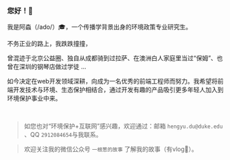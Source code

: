 ### 您好！👋

我是阿螙（/ado/）:mortar_board:，一个传播学背景出身的环境政策专业研究生。

不务正业的路上，我跌跌撞撞，

曾混迹于北京公益圈、独自从成都骑到过拉萨、在澳洲白人家庭里当过“保姆”、也曾在深圳的钢琴店做过学徒 ...

如今决定在web开发领域深耕，向成为一名优秀的前端工程师而努力。我希望将前端开发技术与环境、生态保护相结合，通过开发有趣的产品吸引更多年轻人加入到环境保护事业中来。

</br>

> 如您也对“环境保护+互联网”感兴趣，欢迎通过：邮箱 `hengyu.du@duke.edu` 、QQ `2912084654`与我联系。

> 欢迎关注我的微信公众号 `一根葱的故事` 了解我的故事（有vlog🤭）。
